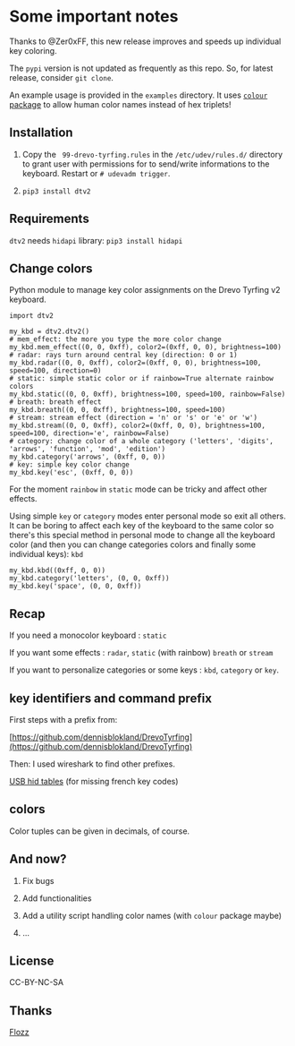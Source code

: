 # Some important notes

Thanks to @Zer0xFF, this new release improves and speeds up
individual key coloring.

The `pypi` version is not updated as frequently as this repo. So,
for latest release, consider `git clone`.

An example usage is provided in the `examples` directory. It uses
[`colour` package](https://github.com/vaab/colour) to allow human
color names instead of hex triplets!

## Installation

1. Copy the ` 99-drevo-tyrfing.rules` in the `/etc/udev/rules.d/`
   directory to grant user with permissions for to send/write
   informations to the keyboard. Restart or `# udevadm trigger`.

2. `pip3 install dtv2`

## Requirements

`dtv2` needs `hidapi` library: `pip3 install hidapi`


## Change colors

Python module to manage key color assignments on the Drevo Tyrfing
v2 keyboard.


``` python3
import dtv2

my_kbd = dtv2.dtv2()
# mem_effect: the more you type the more color change
my_kbd.mem_effect((0, 0, 0xff), color2=(0xff, 0, 0), brightness=100)
# radar: rays turn around central key (direction: 0 or 1)
my_kbd.radar((0, 0, 0xff), color2=(0xff, 0, 0), brightness=100, speed=100, direction=0)
# static: simple static color or if rainbow=True alternate rainbow colors
my_kbd.static((0, 0, 0xff), brightness=100, speed=100, rainbow=False)
# breath: breath effect
my_kbd.breath((0, 0, 0xff), brightness=100, speed=100)
# stream: stream effect (direction = 'n' or 's' or 'e' or 'w')
my_kbd.stream((0, 0, 0xff), color2=(0xff, 0, 0), brightness=100, speed=100, direction='e', rainbow=False)
# category: change color of a whole category ('letters', 'digits', 'arrows', 'function', 'mod', 'edition')
my_kbd.category('arrows', (0xff, 0, 0))
# key: simple key color change
my_kbd.key('esc', (0xff, 0, 0))
```


For the moment `rainbow` in `static` mode can be tricky and affect
other effects.

Using simple `key` or `category` modes enter personal mode so exit
all others. It can be boring to affect each key of the keyboard to
the same color so there's this special method in personal mode to
change all the keyboard color (and then you can change categories colors and finally some individual keys): `kbd`

``` python3
my_kbd.kbd((0xff, 0, 0))
my_kbd.category('letters', (0, 0, 0xff))
my_kbd.key('space', (0, 0, 0xff))
```

## Recap

If you need a monocolor keyboard : `static`

If you want some effects : `radar`, `static` (with rainbow)
`breath` or `stream`

If you want to personalize categories or some keys : `kbd`, `category` or `key`.


## key identifiers and command prefix

First steps with a prefix from:

[https://github.com/dennisblokland/DrevoTyrfing](https://github.com/dennisblokland/DrevoTyrfing)

Then: I used wireshark to find other prefixes.

[USB hid tables](https://www.usb.org/sites/default/files/documents/hut1_12v2.pdf) (for missing french key codes) 

## colors

Color tuples can be given in decimals, of course.


## And now?

1. Fix bugs

2. Add functionalities

3. Add a utility script handling color names (with `colour` package maybe)

4. ...

## License

CC-BY-NC-SA

## Thanks

[Flozz](https://github.com/flozz)


